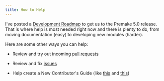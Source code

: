 ```yaml
---
title: How to Help
---
```


I've posted a [Development Roadmap](Development-Roadmap) to get us to the Premake 5.0 release. That is where help is most needed right now and there is plenty to do, from moving documentation (easy) to developing new modules (harder).

Here are some other ways you can help:

* Review and try out incoming [pull requests](https://github.com/premake/premake-core/pulls)

* Review and fix [issues](https://github.com/premake/premake-core/issues)

* Help create a New Contributor's Guide (like [this](http://drupal.org/contribute) and [this](http://www.ogre3d.org/developers))
